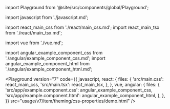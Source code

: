import Playground from '@site/src/components/global/Playground';

import javascript from './javascript.md';

import react_main_css from './react/main_css.md';
import react_main_tsx from './react/main_tsx.md';

import vue from './vue.md';

import angular_example_component_css from './angular/example_component_css.md';
import angular_example_component_html from './angular/example_component_html.md';

<Playground
  version="7"
  code={{
    javascript,
    react: {
      files: {
        'src/main.css': react_main_css,
        'src/main.tsx': react_main_tsx,
      },
    },
    vue,
    angular: {
      files: {
        'src/app/example.component.css': angular_example_component_css,
        'src/app/example.component.html': angular_example_component_html,
      },
    },
  }}
  src="usage/v7/item/theming/css-properties/demo.html"
/>
